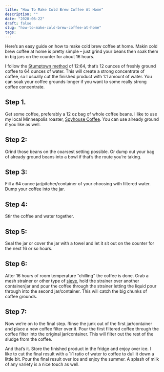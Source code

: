 ```yaml
---
title: "How To Make Cold Brew Coffee At Home"
description: ""
date: "2020-06-22"
draft: false
slug: "how-to-make-cold-brew-coffee-at-home"
tags:
---
```


<!--kg-card-begin: html--><p>Here&#8217;s an easy guide on how to make cold brew coffee at home. Makin cold brew coffee at home is pretty simple &#8211; just grind your beans then soak them in big jars on the counter for about 16 hours.</p>
<p>I follow the <a href="https://www.stumptowncoffee.com/blog/cold-brewing-frequently-asked-questions" target="_blank" rel="noopener noreferrer">Stumptown method</a> of 12:64, that&#8217;s 12 ounces of freshly ground coffee to 64 ounces of water. This will create a strong concentrate of coffee, so I usually cut the finished product with 1:1 amount of water. You can soak your coffee grounds longer if you want to some really strong coffee concentrate.</p>
<h2><strong>Step 1.</strong></h2>
<p>Get some coffee, preferably a 12 oz bag of whole coffee beans. I like to use my local Minneapolis roaster, <a href="https://spyhousecoffee.com" target="_blank" rel="noopener noreferrer">Spyhouse Coffee</a>. You can use already ground if you like as well.</p>
<h2><strong>Step 2:</strong></h2>
<p>Grind those beans on the coarsest setting possible. Or dump out your bag of already ground beans into a bowl if that&#8217;s the route you&#8217;re taking.</p>
<h2><strong>Step 3:</strong></h2>
<p>Fill a 64 ounce jar/pitcher/container of your choosing with filtered water. Dump your coffee into the jar.</p>
<h2><strong>Step 4:</strong></h2>
<p>Stir the coffee and water together.</p>
<h2><strong>Step 5:</strong></h2>
<p>Seal the jar or cover the jar with a towel and let it sit out on the counter for the next 16 or so hours.</p>
<h2><strong>Step 6:</strong></h2>
<p>After 16 hours of room temperature &#8220;chilling&#8221; the coffee is done. Grab a mesh strainer or other type of <a href="https://en.wikipedia.org/wiki/Sieve" target="_blank" rel="noopener noreferrer">sieve</a>, hold the strainer over another container/jar and pour the coffee through the strainer letting the liquid pour through into the second jar/container. This will catch the big chunks of coffee grounds.</p>
<h2><strong>Step 7: </strong></h2>
<p>Now we&#8217;re on to the final step. Rinse the junk out of the first jar/container and place a new coffee filter over it. Pour the first filtered coffee through the coffee filter into the original jar/container. This will filter out the rest of the sludge from the coffee.</p>
<p>And that&#8217;s it. Store the finished product in the fridge and enjoy over ice. I like to cut the final result with a 1:1 ratio of water to coffee to dull it down a little bit. Pour the final result over ice and enjoy the summer. A splash of milk of any variety is a nice touch as well.</p>
<!--kg-card-end: html-->

